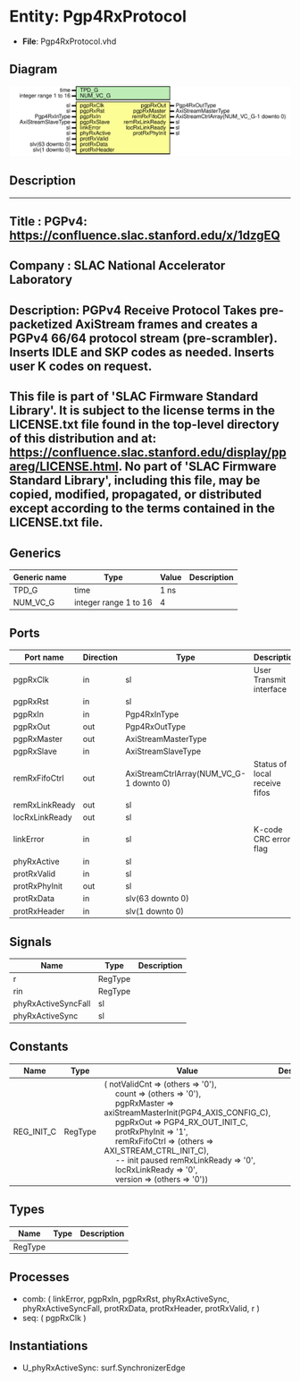 # Entity: Pgp4RxProtocol

- **File**: Pgp4RxProtocol.vhd
## Diagram

![Diagram](Pgp4RxProtocol.svg "Diagram")
## Description

-----------------------------------------------------------------------------
 Title      : PGPv4: https://confluence.slac.stanford.edu/x/1dzgEQ
-----------------------------------------------------------------------------
 Company    : SLAC National Accelerator Laboratory
-----------------------------------------------------------------------------
 Description: PGPv4 Receive Protocol
 Takes pre-packetized AxiStream frames and creates a PGPv4 66/64 protocol
 stream (pre-scrambler). Inserts IDLE and SKP codes as needed. Inserts
 user K codes on request.
-----------------------------------------------------------------------------
 This file is part of 'SLAC Firmware Standard Library'.
 It is subject to the license terms in the LICENSE.txt file found in the
 top-level directory of this distribution and at:
    https://confluence.slac.stanford.edu/display/ppareg/LICENSE.html.
 No part of 'SLAC Firmware Standard Library', including this file,
 may be copied, modified, propagated, or distributed except according to
 the terms contained in the LICENSE.txt file.
-----------------------------------------------------------------------------
## Generics

| Generic name | Type                  | Value | Description |
| ------------ | --------------------- | ----- | ----------- |
| TPD_G        | time                  | 1 ns  |             |
| NUM_VC_G     | integer range 1 to 16 | 4     |             |
## Ports

| Port name      | Direction | Type                                    | Description                   |
| -------------- | --------- | --------------------------------------- | ----------------------------- |
| pgpRxClk       | in        | sl                                      | User Transmit interface       |
| pgpRxRst       | in        | sl                                      |                               |
| pgpRxIn        | in        | Pgp4RxInType                            |                               |
| pgpRxOut       | out       | Pgp4RxOutType                           |                               |
| pgpRxMaster    | out       | AxiStreamMasterType                     |                               |
| pgpRxSlave     | in        | AxiStreamSlaveType                      |                               |
| remRxFifoCtrl  | out       | AxiStreamCtrlArray(NUM_VC_G-1 downto 0) | Status of local receive fifos |
| remRxLinkReady | out       | sl                                      |                               |
| locRxLinkReady | out       | sl                                      |                               |
| linkError      | in        | sl                                      |  K-code CRC error flag        |
| phyRxActive    | in        | sl                                      |                               |
| protRxValid    | in        | sl                                      |                               |
| protRxPhyInit  | out       | sl                                      |                               |
| protRxData     | in        | slv(63 downto 0)                        |                               |
| protRxHeader   | in        | slv(1 downto 0)                         |                               |
## Signals

| Name                | Type    | Description |
| ------------------- | ------- | ----------- |
| r                   | RegType |             |
| rin                 | RegType |             |
| phyRxActiveSyncFall | sl      |             |
| phyRxActiveSync     | sl      |             |
## Constants

| Name       | Type    | Value                                                                                                                                                                                                                                                                                                                                                                                                                                                                                                                                                                                                                                                                                                         | Description |
| ---------- | ------- | ------------------------------------------------------------------------------------------------------------------------------------------------------------------------------------------------------------------------------------------------------------------------------------------------------------------------------------------------------------------------------------------------------------------------------------------------------------------------------------------------------------------------------------------------------------------------------------------------------------------------------------------------------------------------------------------------------------- | ----------- |
| REG_INIT_C | RegType |  (       notValidCnt    => (others => '0'),<br><span style="padding-left:20px">       count          => (others => '0'),<br><span style="padding-left:20px">       pgpRxMaster    => axiStreamMasterInit(PGP4_AXIS_CONFIG_C),<br><span style="padding-left:20px">       pgpRxOut       => PGP4_RX_OUT_INIT_C,<br><span style="padding-left:20px">       protRxPhyInit  => '1',<br><span style="padding-left:20px">       remRxFifoCtrl  => (others => AXI_STREAM_CTRL_INIT_C),<br><span style="padding-left:20px">  -- init paused       remRxLinkReady => '0',<br><span style="padding-left:20px">       locRxLinkReady => '0',<br><span style="padding-left:20px">       version        => (others => '0')) |             |
## Types

| Name    | Type | Description |
| ------- | ---- | ----------- |
| RegType |      |             |
## Processes
- comb: ( linkError, pgpRxIn, pgpRxRst, phyRxActiveSync,
                   phyRxActiveSyncFall, protRxData, protRxHeader, protRxValid,
                   r )
- seq: ( pgpRxClk )
## Instantiations

- U_phyRxActiveSync: surf.SynchronizerEdge
